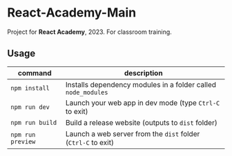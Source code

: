 # React-Academy-Main

Project for **React Academy**, 2023. For classroom training.

## Usage

| command           | description                                                   |
| ----------------- | ------------------------------------------------------------- |
| `npm install`     | Installs dependency modules in a folder called `node_modules` |
| `npm run dev`     | Launch your web app in dev mode (type `Ctrl-C` to exit)       |
| `npm run build`   | Build a release website (outputs to `dist` folder)            |
| `npm run preview` | Launch a web server from the `dist` folder (`Ctrl-C` to exit) |
